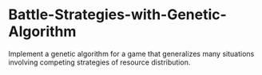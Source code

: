 # Battle-Strategies-with-Genetic-Algorithm
Implement a genetic algorithm for a game that generalizes many situations involving competing strategies of resource distribution.
